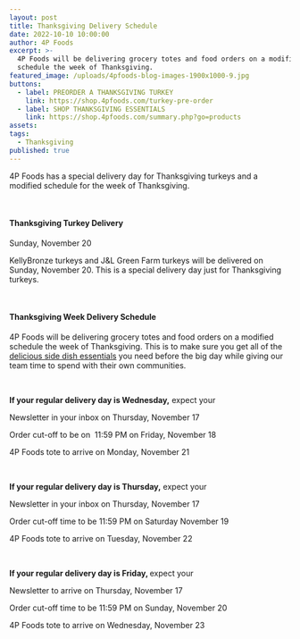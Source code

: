 ```yaml
---
layout: post
title: Thanksgiving Delivery Schedule
date: 2022-10-10 10:00:00
author: 4P Foods
excerpt: >-
  4P Foods will be delivering grocery totes and food orders on a modified
  schedule the week of Thanksgiving.
featured_image: /uploads/4pfoods-blog-images-1900x1000-9.jpg
buttons:
  - label: PREORDER A THANKSGIVING TURKEY
    link: https://shop.4pfoods.com/turkey-pre-order
  - label: SHOP THANKSGIVING ESSENTIALS
    link: https://shop.4pfoods.com/summary.php?go=products
assets:
tags:
  - Thanksgiving
published: true
---
```

<div class="editable"><p>4P Foods has a special delivery day for Thanksgiving turkeys and a modified schedule for the week of Thanksgiving.</p><p>&nbsp;</p><h4>Thanksgiving Turkey Delivery</h4><p>Sunday, November 20</p><p>KellyBronze turkeys and J&amp;L Green Farm turkeys will be delivered on Sunday, November 20. This is a special delivery day just for Thanksgiving turkeys.</p><p>&nbsp;</p><h4>Thanksgiving Week Delivery Schedule</h4><p>4P Foods will be delivering grocery totes and food orders on a modified schedule the week of Thanksgiving. This is to make sure you get all of the <a href="https://shop.4pfoods.com/vegetables">delicious side dish essentials</a> you need before the big day while giving our team time to spend with their own communities.</p><p class="AlignCenter">&nbsp;</p><p class="AlignCenter"><b>If your regular delivery day is Wednesday,</b>&nbsp;expect your</p><p class="AlignCenter">Newsletter in your inbox on Thursday, November 17</p><p class="AlignCenter">Order cut-off to be on&nbsp; 11:59 PM on Friday, November 18</p><p class="AlignCenter">4P Foods tote to arrive on Monday, November 21</p><p class="AlignCenter">&nbsp;</p><p class="AlignCenter"><strong>If your regular delivery day is Thursday,</strong>&nbsp;expect your</p><p class="AlignCenter">Newsletter in your inbox on Thursday, November 17</p><p class="AlignCenter">Order cut-off time to be 11:59 PM on Saturday November 19</p><p class="AlignCenter">4P Foods tote to arrive on Tuesday, November 22</p><p class="AlignCenter">&nbsp;</p><p class="AlignCenter"><strong>If your regular delivery day is Friday, </strong>expect your</p><p class="AlignCenter">Newsletter to arrive on Thursday, November 17</p><p class="AlignCenter">Order cut-off time to be 11:59 PM on Sunday, November 20</p><p class="AlignCenter">4P Foods tote to arrive on Wednesday, November 23</p></div>